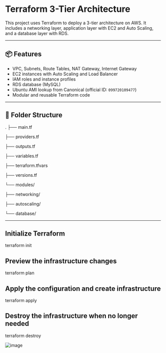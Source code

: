 # Terraform 3-Tier Architecture

This project uses Terraform to deploy a 3-tier architecture on AWS. It includes a networking layer, application layer with EC2 and Auto Scaling, and a database layer with RDS.

---

## 📦 Features

- VPC, Subnets, Route Tables, NAT Gateway, Internet Gateway
- EC2 instances with Auto Scaling and Load Balancer
- IAM roles and instance profiles
- RDS database (MySQL)
- Ubuntu AMI lookup from Canonical (official ID: `099720109477`)
- Modular and reusable Terraform code

---

## 📁 Folder Structure

.
├── main.tf

├── providers.tf

├── outputs.tf

├── variables.tf

├── terraform.tfvars

├── versions.tf

└── modules/

├── networking/

├── autoscaling/

└── database/

---

## Initialize Terraform
terraform init

## Preview the infrastructure changes
terraform plan

## Apply the configuration and create infrastructure
terraform apply

## Destroy the infrastructure when no longer needed
terraform destroy

![image](https://github.com/user-attachments/assets/9fa75c30-f38e-4c19-9ee2-089eba86f077)



